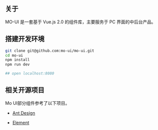 ## 关于

MO-UI 是一套基于 Vue.js 2.0 的组件库，主要服务于 PC 界面的中后台产品。

## 搭建开发环境

```bash
git clone git@github.com:mo-ui/mo-ui.git
cd mo-ui
npm install
npm run dev

## open localhost:8080
```

## 相关开源项目

Mo UI部分组件参考了以下项目。

- [Ant Design](https://github.com/ant-design/ant-design/)

- [Element](https://github.com/ElemeFE/element) 
